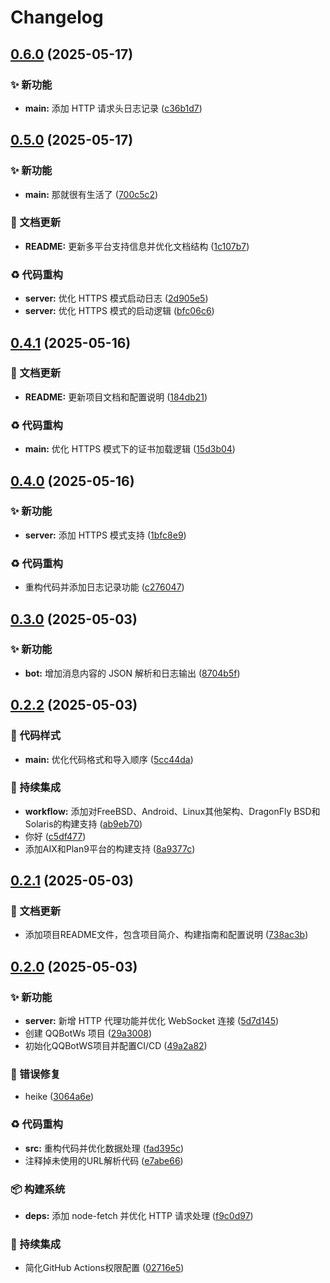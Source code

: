 # Changelog

## [0.6.0](https://github.com/admilkjs/QQBotWs/compare/v0.5.0...v0.6.0) (2025-05-17)


### ✨ 新功能

* **main:** 添加 HTTP 请求头日志记录 ([c36b1d7](https://github.com/admilkjs/QQBotWs/commit/c36b1d74bb96955a1f669d82ce81f1fbfe9d1ea2))

## [0.5.0](https://github.com/admilkjs/QQBotWs/compare/v0.4.1...v0.5.0) (2025-05-17)


### ✨ 新功能

* **main:** 那就很有生活了 ([700c5c2](https://github.com/admilkjs/QQBotWs/commit/700c5c23db93ba922a16385105cec48dbc750de1))


### 📝 文档更新

* **README:** 更新多平台支持信息并优化文档结构 ([1c107b7](https://github.com/admilkjs/QQBotWs/commit/1c107b7d57f34184bda1e5dc31fffd638068585c))


### ♻️ 代码重构

* **server:** 优化 HTTPS 模式启动日志 ([2d905e5](https://github.com/admilkjs/QQBotWs/commit/2d905e5cac0316533b6e9e000c75e1dd8009cffb))
* **server:** 优化 HTTPS 模式的启动逻辑 ([bfc06c6](https://github.com/admilkjs/QQBotWs/commit/bfc06c605719f5083225c4bee4abf4279dc97f08))

## [0.4.1](https://github.com/admilkjs/QQBotWs/compare/v0.4.0...v0.4.1) (2025-05-16)


### 📝 文档更新

* **README:** 更新项目文档和配置说明 ([184db21](https://github.com/admilkjs/QQBotWs/commit/184db21363a5619b7f3c963569ac4ad72703f512))


### ♻️ 代码重构

* **main:** 优化 HTTPS 模式下的证书加载逻辑 ([15d3b04](https://github.com/admilkjs/QQBotWs/commit/15d3b04b0487a37924d2aa53bfd0b39c37b72808))

## [0.4.0](https://github.com/admilkjs/QQBotWs/compare/v0.3.0...v0.4.0) (2025-05-16)


### ✨ 新功能

* **server:** 添加 HTTPS 模式支持 ([1bfc8e9](https://github.com/admilkjs/QQBotWs/commit/1bfc8e9839b2a61a6463a67bfb9b6c26f1fb985a))


### ♻️ 代码重构

* 重构代码并添加日志记录功能 ([c276047](https://github.com/admilkjs/QQBotWs/commit/c2760474da261157831913abe07b2b33f694b20f))

## [0.3.0](https://github.com/admilkjs/QQBotWs/compare/v0.2.2...v0.3.0) (2025-05-03)


### ✨ 新功能

* **bot:** 增加消息内容的 JSON 解析和日志输出 ([8704b5f](https://github.com/admilkjs/QQBotWs/commit/8704b5fcca5ce8a4e13754e80718c091f28f9eca))

## [0.2.2](https://github.com/admilkjs/QQBotWs/compare/v0.2.1...v0.2.2) (2025-05-03)


### 🎨 代码样式

* **main:** 优化代码格式和导入顺序 ([5cc44da](https://github.com/admilkjs/QQBotWs/commit/5cc44da19d32c0efce611a34a4a911f576bca6bc))


### 🎡 持续集成

* **workflow:** 添加对FreeBSD、Android、Linux其他架构、DragonFly BSD和Solaris的构建支持 ([ab9eb70](https://github.com/admilkjs/QQBotWs/commit/ab9eb70d740d9924ca15ec3ab17ac8ff8977d1b8))
* 你好 ([c5df477](https://github.com/admilkjs/QQBotWs/commit/c5df47742053d6940b2b7bc088317a4f1d0b56c9))
* 添加AIX和Plan9平台的构建支持 ([8a9377c](https://github.com/admilkjs/QQBotWs/commit/8a9377cb6b55c0084d9b29b6ab7784eae24a0fb9))

## [0.2.1](https://github.com/admilkjs/QQBotWs/compare/v0.2.0...v0.2.1) (2025-05-03)


### 📝 文档更新

* 添加项目README文件，包含项目简介、构建指南和配置说明 ([738ac3b](https://github.com/admilkjs/QQBotWs/commit/738ac3b07ffa4868906d758db0b24b0a09083302))

## [0.2.0](https://github.com/admilkjs/QQBotWs/compare/v0.1.0...v0.2.0) (2025-05-03)


### ✨ 新功能

* **server:** 新增 HTTP 代理功能并优化 WebSocket 连接 ([5d7d145](https://github.com/admilkjs/QQBotWs/commit/5d7d14501e976cd9907f0ef6ac2dd1ff1d2ea040))
* 创建 QQBotWs 项目 ([29a3008](https://github.com/admilkjs/QQBotWs/commit/29a3008fe8b01caef796be9dad13d0105f7a1ef8))
* 初始化QQBotWS项目并配置CI/CD ([49a2a82](https://github.com/admilkjs/QQBotWs/commit/49a2a82d309953d2d7606ab15ad6027e79fc82b9))


### 🐛 错误修复

* heike ([3064a6e](https://github.com/admilkjs/QQBotWs/commit/3064a6ed6182d5454618ba962265b6b342de63f5))


### ♻️ 代码重构

* **src:** 重构代码并优化数据处理 ([fad395c](https://github.com/admilkjs/QQBotWs/commit/fad395cb52faf1078155299db66660cceffe21fc))
* 注释掉未使用的URL解析代码 ([e7abe66](https://github.com/admilkjs/QQBotWs/commit/e7abe66e6d19ed7ce3988ed29aa625ea086bc6c9))


### 📦️ 构建系统

* **deps:** 添加 node-fetch 并优化 HTTP 请求处理 ([f9c0d97](https://github.com/admilkjs/QQBotWs/commit/f9c0d979fe8daad36bc3608e32f9c8cd46e77bfe))


### 🎡 持续集成

* 简化GitHub Actions权限配置 ([02716e5](https://github.com/admilkjs/QQBotWs/commit/02716e5381e1157db8c7effc2f6f52af1f883029))
